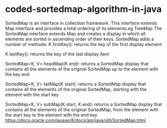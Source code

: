 # coded-sortedmap-algorithm-in-java
SortedMap is an interface in collection framework. This interface extends Map interface and provides a total ordering of its elements.eg TreeMap
The SortedMap interface extends Map and creates a display in which all elements are sorted in ascending order of their keys.
SortedMap adds a number of methods:
K firstKey(): returns the key of the first display element

K lastKey(): returns the key of the last display item

SortedMap<K, V> headMap(K end): returns a SortedMap display that contains all the elements of the original SortedMap up to the element with the key end

SortedMap<K, V> tailMap(K start): returns a SortedMap display that contains all the elements of the original SortedMap, starting with the element with the start key

SortedMap<K, V> subMap(K start, K end): returns a SortedMap display that contains all the elements of the original SortedMap, 
from the element with the start key to the element with the end key
https://docs.oracle.com/javase/8/docs/api/java/util/SortedMap.html
